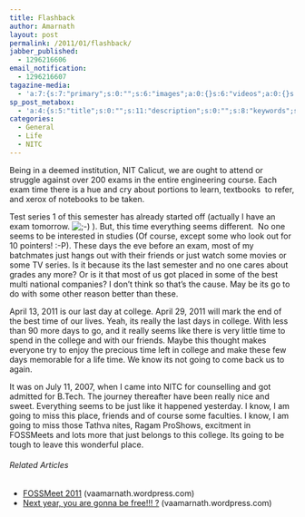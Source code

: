 ```yaml
---
title: Flashback
author: Amarnath
layout: post
permalink: /2011/01/flashback/
jabber_published:
  - 1296216606
email_notification:
  - 1296216607
tagazine-media:
  - 'a:7:{s:7:"primary";s:0:"";s:6:"images";a:0:{}s:6:"videos";a:0:{}s:11:"image_count";s:1:"0";s:6:"author";s:7:"7275700";s:7:"blog_id";s:8:"14700329";s:9:"mod_stamp";s:19:"2011-01-28 12:41:39";}'
sp_post_metabox:
  - 'a:4:{s:5:"title";s:0:"";s:11:"description";s:0:"";s:8:"keywords";s:0:"";s:7:"noindex";s:0:"";}'
categories:
  - General
  - Life
  - NITC
---
```

<p id="top" />
Being in a deemed institution, NIT Calicut, we are ought to attend or struggle against over 200 exams in the entire engineering course. Each exam time there is a hue and cry about portions to learn, textbooks  to refer, and xerox of notebooks to be taken.</p> 

Test series 1 of this semester has already started off (actually I have an exam tomorrow. <img src="http://blog.vaamarnath.co.in/wp-includes/images/smilies/icon_wink.gif" alt=";-)" class="wp-smiley" /> ). But, this time everything seems different.  No one seems to be interested in studies (Of course, except some who look out for 10 pointers! :-P). These days the eve before an exam, most of my batchmates just hangs out with their friends or just watch some movies or some TV series. Is it because its the last semester and no one cares about grades any more? Or is it that most of us got placed in some of the best multi national companies? I don&#8217;t think so that&#8217;s the cause. May be its go to do with some other reason better than these.

April 13, 2011 is our last day at college. April 29, 2011 will mark the end of the best time of our lives. Yeah, its really the last days in college. With less than 90 more days to go, and it really seems like there is very little time to spend in the college and with our friends. Maybe this thought makes everyone try to enjoy the precious time left in college and make these few days memorable for a life time. We know its not going to come back us to again.

It was on July 11, 2007, when I came into NITC for counselling and got admitted for B.Tech. The journey thereafter have been really nice and sweet. Everything seems to be just like it happened yesterday. I know, I am going to miss this place, friends and of course some faculties. I know, I am going to miss those Tathva nites, Ragam ProShows, excitment in FOSSMeets and lots more that just belongs to this college. Its going to be tough to leave this wonderful place.

<h6 class="zemanta-related-title" style="font-size:1em;">
  Related Articles
</h6>

<ul class="zemanta-article-ul">
  <li class="zemanta-article-ul-li">
    <a href="http://vaamarnath.wordpress.com/2011/01/23/fossmeet-2011/">FOSSMeet 2011</a> (vaamarnath.wordpress.com)
  </li>
  <li class="zemanta-article-ul-li">
    <a href="http://vaamarnath.wordpress.com/2010/10/30/next-year-you-are-gonna-be-free/">Next year, you are gonna be free!!! ?</a> (vaamarnath.wordpress.com)
  </li>
</ul>
